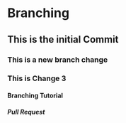 # Branching

## This is the initial Commit

### This is a new branch change

### This is Change 3

#### Branching Tutorial

##### Pull Request
